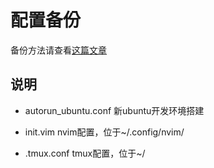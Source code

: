 # 配置备份

备份方法请查看[这篇文章]()




## 说明

- autorun_ubuntu.conf
  新ubuntu开发环境搭建

- init.vim nvim配置，位于~/.config/nvim/

- .tmux.conf tmux配置，位于~/


